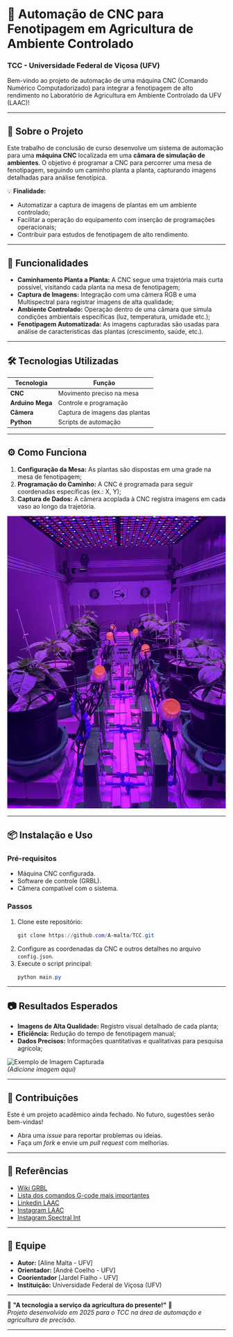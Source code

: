 # 🤖 Automação de CNC para Fenotipagem em Agricultura de Ambiente Controlado  
### TCC - Universidade Federal de Viçosa (UFV)  
Bem-vindo ao projeto de automação de uma máquina CNC (Comando Numérico Computadorizado) para integrar a fenotipagem de alto rendimento no Laboratório de Agricultura em Ambiente Controlado da UFV (LAAC)!  

---

## 📝 Sobre o Projeto  
Este trabalho de conclusão de curso desenvolve um sistema de automação para uma **máquina CNC** localizada em uma **câmara de simulação de ambientes**. O objetivo é programar a CNC para percorrer uma mesa de fenotipagem, seguindo um caminho planta a planta, capturando imagens detalhadas para análise fenotípica.  

💡 **Finalidade:**  
- Automatizar a captura de imagens de plantas em um ambiente controlado;  
- Facilitar a operação do equipamento com inserção de programações operacionais;  
- Contribuir para estudos de fenotipagem de alto rendimento.  

---

## 🌟 Funcionalidades  
- **Caminhamento Planta a Planta:** A CNC segue uma trajetória mais curta possível, visitando cada planta na mesa de fenotipagem;  
- **Captura de Imagens:** Integração com uma câmera RGB e uma Multispectral para registrar imagens de alta qualidade;  
- **Ambiente Controlado:** Operação dentro de uma câmara que simula condições ambientais específicas (luz, temperatura, umidade etc.);  
- **Fenotipagem Automatizada:** As imagens capturadas são usadas para análise de características das plantas (crescimento, saúde, etc.).  

---

## 🛠️ Tecnologias Utilizadas  
| Tecnologia       | Função                          |  
|-------------------|---------------------------------|  
| **CNC**          | Movimento preciso na mesa       |  
| **Arduino Mega** | Controle e programação |  
| **Câmera**       | Captura de imagens das plantas  |  
| **Python**       | Scripts de automação  |  

---

## ⚙️ Como Funciona  
1. **Configuração da Mesa:** As plantas são dispostas em uma grade na mesa de fenotipagem;  
2. **Programação do Caminho:** A CNC é programada para seguir coordenadas específicas (ex.: X, Y);  
3. **Captura de Dados:** A câmera acoplada à CNC registra imagens em cada vaso ao longo da trajetória.    

![Mesa de Fenotipagem](https://github.com/A-malta/TCC/blob/beta/images/PhenotypingRoom.jpg)   

---

## 📦 Instalação e Uso  
### Pré-requisitos  
- Máquina CNC configurada.  
- Software de controle (GRBL).  
- Câmera compatível com o sistema.  

### Passos  
1. Clone este repositório:  
   ```powershell
   git clone https://github.com/A-malta/TCC.git
   ```
2. Configure as coordenadas da CNC e outros detalhes no arquivo `config.json`.  
3. Execute o script principal:  
   ```powershell
   python main.py
   ```

---

## 📷 Resultados Esperados  
- **Imagens de Alta Qualidade:** Registro visual detalhado de cada planta;  
- **Eficiência:** Redução do tempo de fenotipagem manual;  
- **Dados Precisos:** Informações quantitativas e qualitativas para pesquisa agrícola;  

![Exemplo de Imagem Capturada](link-para-imagem/imagem_planta.jpg)  
*(Adicione imagem aqui)*  

---

## 🤝 Contribuições  
Este é um projeto acadêmico ainda fechado. No futuro, sugestões serão bem-vindas!  
- Abra uma *issue* para reportar problemas ou ideias.  
- Faça um *fork* e envie um *pull request* com melhorias.  

---

## 🔗 Referências  
- [Wiki GRBL](https://github.com/gnea/grbl/wiki)
- [Lista dos comandos G-code mais importantes](https://howtomechatronics-com.translate.goog/tutorials/g-code-explained-list-of-most-important-g-code-commands/?_x_tr_sl=en&_x_tr_tl=pt&_x_tr_hl=pt&_x_tr_pto=tc)
- [Linkedin LAAC](https://www.linkedin.com/company/laac-ufv/posts/?feedView=all)
- [Instagram LAAC](https://www.instagram.com/laac.ufv/)
- [Instagram Spectral Int](https://www.instagram.com/spectral_int/)

---

## 💪 Equipe  
- **Autor:** [Aline Malta - UFV]  
- **Orientador:** [André Coelho - UFV]
- **Coorientador** [Jardel Fialho - UFV]
- **Instituição:** Universidade Federal de Viçosa (UFV)  

---

🌱 **"A tecnologia a serviço da agricultura do presente!"** 🌱  
*Projeto desenvolvido em 2025 para o TCC na área de automação e agricultura de precisão.*

---
